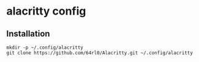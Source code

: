 # alacritty config

## Installation
```
mkdir -p ~/.config/alacritty
git clone https://github.com/64rl0/Alacritty.git ~/.config/alacritty
```
